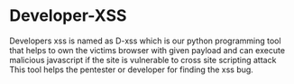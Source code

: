 # Developer-XSS
Developers xss is named as D-xss which is our python programming tool that helps to own the victims browser with given payload and can execute malicious javascript  if the site is vulnerable to cross site scripting attack
This tool helps the pentester or developer for finding the xss bug.
